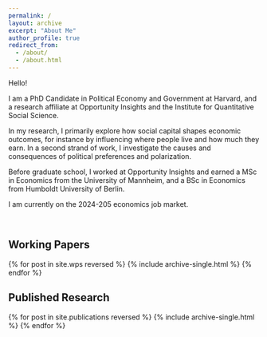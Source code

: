 ```yaml
---
permalink: /
layout: archive
excerpt: "About Me"
author_profile: true
redirect_from: 
  - /about/
  - /about.html
---
```

Hello! 

I am a PhD Candidate in Political Economy and Government at Harvard, and a research affiliate at Opportunity Insights and the Institute for Quantitative Social Science. 

In my research, I primarily explore how social capital shapes economic outcomes, for instance by influencing where people live and how much they earn. In a second strand of work, I investigate the causes and consequences of political preferences and polarization. 

Before graduate school, I worked at Opportunity Insights and earned a MSc in Economics from the University of Mannheim, and a BSc in Economics from Humboldt University of Berlin.  

I am currently on the 2024-205 economics job market.

<br>

Working Papers
------
{% for post in site.wps reversed %}
  {% include archive-single.html %}
{% endfor %}

Published Research
------
{% for post in site.publications reversed %}
  {% include archive-single.html %}
{% endfor %}
<br>
